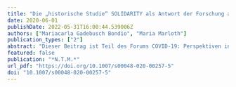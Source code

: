 ```yaml
---
title: "Die „historische Studie“ SOLIDARITY als Antwort der Forschung auf die Sars-CoV-2 Pandemie"
date: 2020-06-01
publishDate: 2022-05-31T16:00:44.539006Z
authors: ["Mariacarla Gadebusch Bondio", "Maria Marloth"]
publication_types: ["2"]
abstract: "Dieser Beitrag ist Teil des Forums COVID-19: Perspektiven in den Geistes- und Sozialwissenschaften. Das neuartige Coronavirus (Sars-CoV-2) stellt die Weltgemeinschaft vor eine große Herausforderung. Das Wissen über das Virus und seine Eigenschaften ist lückenhaft, aber der Bedarf, politische und medizinische Entscheidungen an wissenschaftlicher Erkenntnis auszurichten ist groß. Diese Lage führt zu einer Dynamisierung der Forschung. Ein prominentes Beispiel ist die WHO-Studie SOLIDARITY. Die epistemologischen Besonderheiten und die daraus resultierenden ethischen Implikationen werden in diesem Beitrag näher beleuchtet."
featured: false
publication: "*N.T.M.*"
url_pdf: "https://doi.org/10.1007/s00048-020-00257-5"
doi: "10.1007/s00048-020-00257-5"
---
```


